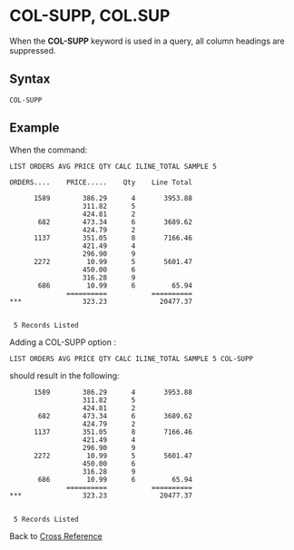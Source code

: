 # COL-SUPP, COL.SUP  

<PageHeader />

When the **COL-SUPP** keyword is used in a query, all column headings are suppressed.

## Syntax

```
COL-SUPP
```

## Example  

When the command:

```
LIST ORDERS AVG PRICE QTY CALC ILINE_TOTAL SAMPLE 5
```

```
ORDERS....    PRICE.....    Qty    Line Total

      1589        386.29      4       3953.88
                  311.82      5
                  424.81      2
       682        473.34      6       3689.62
                  424.79      2
      1137        351.05      8       7166.46
                  421.49      4
                  296.90      9
      2272         10.99      5       5601.47
                  450.00      6
                  316.28      9
       686         10.99      6         65.94
              ==========           ==========
***               323.23             20477.37


 5 Records Listed
```

Adding a COL-SUPP option :

```
LIST ORDERS AVG PRICE QTY CALC ILINE_TOTAL SAMPLE 5 COL-SUPP
```

should result in the following:

```
      1589        386.29      4       3953.88
                  311.82      5
                  424.81      2
       682        473.34      6       3689.62
                  424.79      2
      1137        351.05      8       7166.46
                  421.49      4
                  296.90      9
      2272         10.99      5       5601.47
                  450.00      6
                  316.28      9
       686         10.99      6         65.94
              ==========           ==========
***               323.23             20477.37


 5 Records Listed
```

Back to [Cross Reference](./../README.md)

<PageFooter />
